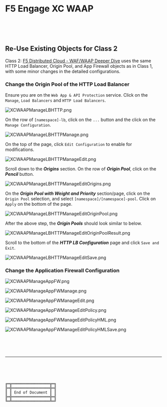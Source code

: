 # F5 Engage XC WAAP

<br><br><br>

## Re-Use Existing Objects for Class 2

Class 2: [F5 Distributed Cloud - WAF/WAAP Deeper Dive](https://clouddocs.f5.com/training/community/f5xc/html/class2/class2.html) uses the same HTTP Load Balancer, Origin Pool, and App Firewall objects as in Class 1, with some minor changes in the detailed configurations.



### Change the Origin Pool of the HTTP Load Balancer

Ensure you are on the `Web App & API Protection` service.
Click on the `Manage`, `Load Balancers` and `HTTP Load Balancers`.

![XCWAAPManageLBHTTP.png](XCWAAPManageLBHTTP.png)

On the row of `[namespace]-lb`, click on the `...` button and the click on the `Manage Configuration`.

![XCWAAPManageLBHTTPManage.png](XCWAAPManageLBHTTPManage.png)

On the top of the page, click `Edit Configuration` to enable for modifications.

![XCWAAPManageLBHTTPManageEdit.png](XCWAAPManageLBHTTPManageEdit.png)

Scroll down to the ***Origins*** section.
On the row of ***Origin Pool***, click on the ***Pencil*** button.

![XCWAAPManageLBHTTPManageEditOrigins.png](XCWAAPManageLBHTTPManageEditOrigins.png)

On the ***Origin Pool with Weight and Priority*** section/page, click on the `Origin Pool` selection, and select `[namespace]/[namespace]-pool`.
Click on `Apply` on the bottom of the page.

![XCWAAPManageLBHTTPManageEditOriginPool.png](XCWAAPManageLBHTTPManageEditOriginPool.png)

After the above step, the ***Origin Pools*** should look similar to below.

![XCWAAPManageLBHTTPManageEditOriginPoolResult.png](XCWAAPManageLBHTTPManageEditOriginPoolResult.png)

Scroll to the bottom of the ***HTTP LB Configuration*** page and click `Save and Exit`.

![XCWAAPManageLBHTTPManageEditSave.png](XCWAAPManageLBHTTPManageEditSave.png)



### Change the Application Firewall Configuration

![XCWAAPManageAppFW.png](XCWAAPManageAppFW.png)

![XCWAAPManageAppFWManage.png](XCWAAPManageAppFWManage.png)

![XCWAAPManageAppFWManageEdit.png](XCWAAPManageAppFWManageEdit.png)

![XCWAAPManageAppFWManageEditPolicy.png](XCWAAPManageAppFWManageEditPolicy.png)

![XCWAAPManageAppFWManageEditPolicyHML.png](XCWAAPManageAppFWManageEditPolicyHML.png)

![XCWAAPManageAppFWManageEditPolicyHMLSave.png](XCWAAPManageAppFWManageEditPolicyHMLSave.png)










<br><br><br>

***

<br><br><br>
```
╔═╦═════════════════╦═╗
╠═╬═════════════════╬═╣
║ ║ End of Document ║ ║
╠═╬═════════════════╬═╣
╚═╩═════════════════╩═╝
```
<br><br><br>


